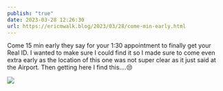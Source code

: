 ```yaml
---
publish: "true"
date: 2023-03-28 12:26:30
url: https://ericmwalk.blog/2023/03/28/come-min-early.html
---
```


Come 15 min early they say for your 1:30 appointment to finally get your Real ID. I wanted to make sure I could find it so I made sure to come even extra early as the location of this one was not super clear as it just said at the Airport. Then getting here I find this….😒


![](https://ericmwalk.blog/uploads/2023/bea9393925.jpg)